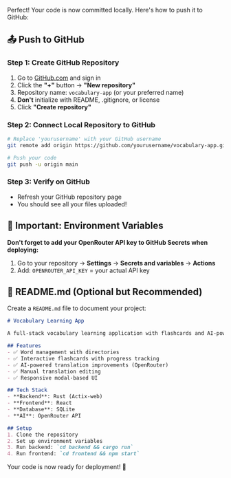 Perfect! Your code is now committed locally. Here's how to push it to GitHub:

## 📤 **Push to GitHub**

### **Step 1: Create GitHub Repository**
1. Go to [GitHub.com](https://github.com) and sign in
2. Click the **"+"** button → **"New repository"**
3. Repository name: `vocabulary-app` (or your preferred name)
4. **Don't** initialize with README, .gitignore, or license
5. Click **"Create repository"**

### **Step 2: Connect Local Repository to GitHub**
```bash
# Replace 'yourusername' with your GitHub username
git remote add origin https://github.com/yourusername/vocabulary-app.git

# Push your code
git push -u origin main
```

### **Step 3: Verify on GitHub**
- Refresh your GitHub repository page
- You should see all your files uploaded!

## 🔐 **Important: Environment Variables**

**Don't forget to add your OpenRouter API key to GitHub Secrets when deploying:**

1. Go to your repository → **Settings** → **Secrets and variables** → **Actions**
2. Add: `OPENROUTER_API_KEY` = your actual API key

## 📝 **README.md (Optional but Recommended)**

Create a `README.md` file to document your project:

```markdown
# Vocabulary Learning App

A full-stack vocabulary learning application with flashcards and AI-powered translations.

## Features
- ✅ Word management with directories
- ✅ Interactive flashcards with progress tracking
- ✅ AI-powered translation improvements (OpenRouter)
- ✅ Manual translation editing
- ✅ Responsive modal-based UI

## Tech Stack
- **Backend**: Rust (Actix-web)
- **Frontend**: React
- **Database**: SQLite
- **AI**: OpenRouter API

## Setup
1. Clone the repository
2. Set up environment variables
3. Run backend: `cd backend && cargo run`
4. Run frontend: `cd frontend && npm start`
```

Your code is now ready for deployment! 🚀
